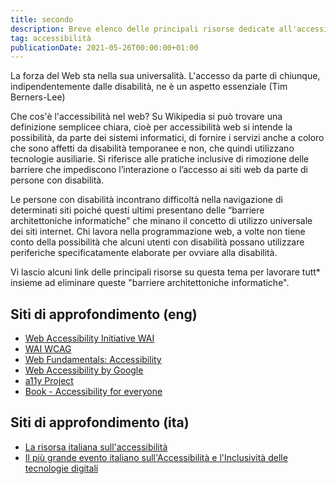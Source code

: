 ```yaml
---
title: secondo
description: Breve elenco delle principali risorse dedicate all'accessibilità nel web sia in inglese che in italiano.
tag: accessibilità
publicationDate: 2021-05-26T00:00:00+01:00
---
```


<p className="lead">
  La forza del Web sta nella sua universalità. L'accesso da parte di chiunque, indipendentemente dalle disabilità, ne è un aspetto essenziale (Tim Berners-Lee)
</p>

Che cos'è l'accessibilità nel web? 
Su Wikipedia si può trovare una definizione semplicee chiara, cioè per accessibilità web si intende la possibilità, da parte dei sistemi informatici, di fornire i servizi anche a coloro che sono affetti da disabilità temporanee e non, che quindi utilizzano tecnologie ausiliarie. Si riferisce alle pratiche inclusive di rimozione delle barriere che impediscono l’interazione o l’accesso ai siti web da parte di persone con disabilità.

Le persone con disabilità incontrano difficoltà nella navigazione di determinati siti poiché questi ultimi presentano delle “barriere architettoniche informatiche” che minano il concetto di utilizzo universale dei siti internet. Chi lavora nella programmazione web, a volte non tiene conto della possibilità che alcuni utenti con disabilità possano utilizzare periferiche specificatamente elaborate per ovviare alla disabilità.

Vi lascio alcuni link delle principali risorse su questa tema per lavorare tutt* insieme ad eliminare queste "barriere architettoniche informatiche". 

## Siti di approfondimento (eng)
- [Web Accessibility Initiative WAI](https://www.w3.org/WAI/design-develop/)
- [WAI WCAG](https://www.w3.org/WAI/standards-guidelines/wcag/)
- [Web Fundamentals: Accessibility](https://developers.google.com/web/fundamentals/accessibility/)
- [Web Accessibility by Google](https://www.udacity.com/course/web-accessibility--ud891)
- [a11y Project](https://www.a11yproject.com/)
- [Book - Accessibility for everyone](https://abookapart.com/products/accessibility-for-everyone)

## Siti di approfondimento (ita)
- [La risorsa italiana sull'accessibilità](https://www.webaccessibile.org/)
- [Il più grande evento italiano sull'Accessibilità e l'Inclusività delle tecnologie digitali](https://accessibilitydays.it/2021/it/)


